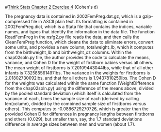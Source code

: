 #[Think Stats Chapter 2 Exercise 4](http://greenteapress.com/thinkstats2/html/thinkstats2003.html#toc24) (Cohen's d)

The pregnancy data is contained in 2002FemPreg.dat.gz, which is a gzip-compressed file in ASCII plain text.  Its formatting is contained in 2002FemPreg.dict, which is a Stata file that contains the indices, variable names, and types that identify the information in the data file. The function ReadFemPreg in the nsfg2.py file reads the data, and then calls the CleanFemPreg function, which cleans the data to eliminate errors, convert some units, and provides a new column, totalweight_lb, which it computes from the birthweight_lb and birthweight_oz columns.  Within the chap02soln.py file, the author provides the code to calculate the means, variance, and Cohen D for the weight of firstborn babies versus all others.  The mean weight of firstborns is 7.20109443044lbs, while that of all other infants is 7.32585561497lbs.  The variance in the weights for firstborns is 2.01802730092lbs, and that for all others is 1.9437810259lbs.  The Cohen D for the weights was calculated within the same function (WeightDifference from the chap02soln.py) using the difference of the means above, divided by the pooled standard deviation (which itself is calculated from the variance of each, times the sample size of each (derived by calling len(column), divided by the combined sample size of firstborns versus others).  This computes to -0.0886729270726, which is greater than the provided Cohen D for differences in pregnancy lengths between firstborns and others (0.029), but smaller than, say, the 1.7 standard deviations difference in average sizes between men and women (about 1.7).